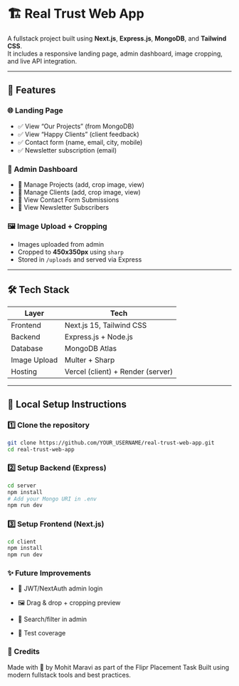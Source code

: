 # 🏗️ Real Trust Web App

A fullstack project built using **Next.js**, **Express.js**, **MongoDB**, and **Tailwind CSS**.  
It includes a responsive landing page, admin dashboard, image cropping, and live API integration.

---

## 🚀 Features

### 🌐 Landing Page
- ✅ View “Our Projects” (from MongoDB)
- ✅ View “Happy Clients” (client feedback)
- ✅ Contact form (name, email, city, mobile)
- ✅ Newsletter subscription (email)

### 🔐 Admin Dashboard
- 🔧 Manage Projects (add, crop image, view)
- 🔧 Manage Clients (add, crop image, view)
- 📩 View Contact Form Submissions
- 📨 View Newsletter Subscribers

### 🖼️ Image Upload + Cropping
- Images uploaded from admin
- Cropped to **450x350px** using `sharp`
- Stored in `/uploads` and served via Express

---

## 🛠️ Tech Stack

| Layer        | Tech               |
|--------------|--------------------|
| Frontend     | Next.js 15, Tailwind CSS |
| Backend      | Express.js + Node.js |
| Database     | MongoDB Atlas      |
| Image Upload | Multer + Sharp     |
| Hosting      | Vercel (client) + Render (server) |

---

## 🔧 Local Setup Instructions

### 1️⃣ Clone the repository
```bash
git clone https://github.com/YOUR_USERNAME/real-trust-web-app.git
cd real-trust-web-app
```

### 2️⃣ Setup Backend (Express)
```bash
cd server
npm install
# Add your Mongo URI in .env
npm run dev
```

### 3️⃣ Setup Frontend (Next.js)
```bash
cd client
npm install
npm run dev
```

### ✨ Future Improvements
- 🔐 JWT/NextAuth admin login

- 🖼️ Drag & drop + cropping preview

- 🔎 Search/filter in admin

- 🧪 Test coverage

### 🤝 Credits
Made with 💙 by Mohit Maravi as part of the Flipr Placement Task
Built using modern fullstack tools and best practices.

